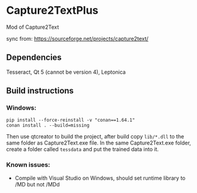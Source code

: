 # Capture2TextPlus
Mod of Capture2Text

sync from: https://sourceforge.net/projects/capture2text/

## Dependencies
Tesseract, Qt 5 (cannot be version 4), Leptonica

## Build instructions

### Windows:

```
pip install --force-reinstall -v "conan==1.64.1"
conan install . --build=missing
```
Then use qtcreator to build the project, after build copy `lib/*.dll` to the same folder as Capture2Text.exe file.
In the same Capture2Text.exe folder, create a folder called `tessdata` and put the trained data into it.

### Known issues:
* Compile with Visual Studio on Windows, should set runtime library to /MD but not /MDd
